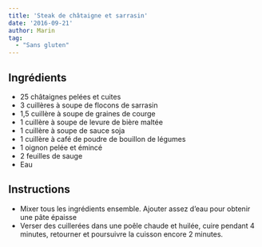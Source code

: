 ```yaml
---
title: 'Steak de châtaigne et sarrasin'
date: '2016-09-21'
author: Marin
tag: 
  - "Sans gluten"
---
```

## Ingrédients
- 25 châtaignes pelées et cuites
- 3 cuillères à soupe de flocons de sarrasin
- 1,5 cuillère à soupe de graines de courge
- 1 cuillère à soupe de levure de bière maltée
- 1 cuillère à soupe de sauce soja
- 1 cuillère à café de poudre de bouillon de légumes
- 1 oignon pelée et émincé
- 2 feuilles de sauge
- Eau

## Instructions
- Mixer tous les ingrédients ensemble. Ajouter assez d’eau pour obtenir une pâte épaisse
- Verser des cuillerées dans une poêle chaude et huilée, cuire pendant 4 minutes, retourner et poursuivre la cuisson encore 2 minutes.

